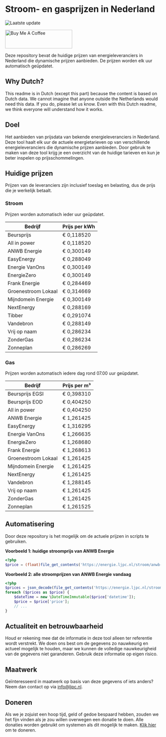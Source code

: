 # Stroom- en gasprijzen in Nederland

![Laatste update](https://img.shields.io/badge/laatste%20update-2025--06--21%2000%3A00%20CET-brightgreen)

<a href="https://www.buymeacoffee.com/Lars-" target="_blank"><img src="https://cdn.buymeacoffee.com/buttons/v2/default-orange.png" alt="Buy Me A Coffee" height="60" style="height: 60px !important;width: 217px !important;" ></a>

Deze repository bevat de huidige prijzen van energieleveranciers in Nederland die dynamische prijzen aanbieden. De prijzen worden elk uur automatisch geüpdatet.

## Why Dutch?

This readme is in Dutch (except this part) because the content is based on Dutch data. We cannot imagine that anyone outside the Netherlands would need this data. If you do, please let us know. Even with this Dutch readme, we think
everyone will understand how it works.

## Doel

Het aanbieden van prijsdata van bekende energieleveranciers in Nederland. Deze tool haalt elk uur de actuele energietarieven op van verschillende energieleveranciers die dynamische prijzen aanbieden. Door gebruik te maken van deze tool
krijg je een overzicht van de huidige tarieven en kun je beter inspelen op prijsschommelingen.

## Huidige prijzen

Prijzen van de leveranciers zijn inclusief toeslag en belasting, dus de prijs die je werkelijk betaalt.

### Stroom

Prijzen worden automatisch ieder uur geüpdatet.

 Bedrijf | Prijs per kWh 
---------|---------------
Beursprijs | € 0,118520
All in power | € 0,118520
ANWB Energie | € 0,300149
EasyEnergy | € 0,288049
Energie VanOns | € 0,300149
EnergieZero | € 0,300149
Frank Energie | € 0,284469
Groenestroom Lokaal | € 0,314669
Mijndomein Energie | € 0,300149
NextEnergy | € 0,288169
Tibber | € 0,291074
Vandebron | € 0,288149
Vrij op naam | € 0,286234
ZonderGas | € 0,286234
Zonneplan | € 0,286269


### Gas

Prijzen worden automatisch iedere dag rond 07.00 uur geüpdatet.

 Bedrijf | Prijs per m³ 
---------|--------------
Beursprijs EGSI | € 0,398310
Beursprijs EOD | € 0,404250
All in power | € 0,404250
ANWB Energie | € 1,261425
EasyEnergy | € 1,316295
Energie VanOns | € 1,266635
EnergieZero | € 1,268680
Frank Energie | € 1,268613
Groenestroom Lokaal | € 1,261425
Mijndomein Energie | € 1,261425
NextEnergy | € 1,261425
Vandebron | € 1,288145
Vrij op naam | € 1,261425
ZonderGas | € 1,261425
Zonneplan | € 1,261525


## Automatisering

Door deze repository is het mogelijk om de actuele prijzen in scripts te gebruiken.

**Voorbeeld 1: huidige stroomprijs van ANWB Energie**

```php
<?php
$price = (float)file_get_contents('https://energie.ljpc.nl/stroom/anwb-energie-nu.txt');

```

**Voorbeeld 2: alle stroomprijzen van ANWB Energie vandaag**

```php
<?php
$prices = json_decode(file_get_contents('https://energie.ljpc.nl/stroom/all-in-power-vandaag.json'),true);
foreach ($prices as $price) {
    $dateTime = new \DateTimeImmutable($price['datetime']);
    $price = $price['price'];
    // ...
}
```

## Actualiteit en betrouwbaarheid

Houd er rekening mee dat de informatie in deze tool alleen ter referentie wordt verstrekt. We doen ons best om de gegevens zo nauwkeurig en actueel mogelijk te houden, maar we kunnen de volledige nauwkeurigheid van de gegevens niet
garanderen. Gebruik deze informatie op eigen risico.

## Maatwerk

Geïnteresseerd in maatwerk op basis van deze gegevens of iets anders? Neem dan contact op
via [info@ljpc.nl](mailto:info@ljpc.nl?subject=Energie%20prijzen).

## Doneren

Als we je zojuist een hoop tijd, geld of gedoe bespaard hebben, zouden we het fijn vinden als je zou willen overwegen een
donatie te doen. Alle donaties worden gebruikt om systemen als dit mogelijk te
maken. [Klik hier](https://www.buymeacoffee.com/Lars-) om te doneren.
